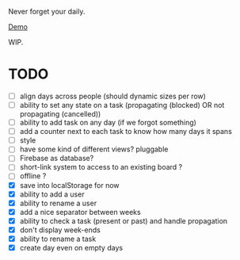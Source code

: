 Never forget your daily.

[Demo](http://chtefi.github.io/scrum-daily/)

WIP.

# TODO

- [ ] align days across people (should dynamic sizes per row)
- [ ] ability to set any state on a task (propagating (blocked) OR not propagating (cancelled))
- [ ] ability to add task on any day (if we forgot something)
- [ ] add a counter next to each task to know how many days it spans
- [ ] style
- [ ] have some kind of different views? pluggable
- [ ] Firebase as database?
- [ ] short-link system to access to an existing board ?
- [ ] offline ?
- [x] save into localStorage for now
- [x] ability to add a user
- [x] ability to rename a user
- [x] add a nice separator between weeks
- [x] ability to check a task (present or past) and handle propagation 
- [x] don't display week-ends
- [x] ability to rename a task
- [x] create day even on empty days
